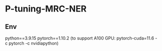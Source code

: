 # P-tuning-MRC-NER


## Env
python==3.9.15
pytorch==1.10.2 (to support A100 GPU: pytorch-cuda=11.6 -c pytorch -c nvidiapython)